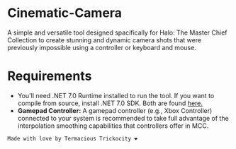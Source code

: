 # Cinematic-Camera
A simple and versatile tool designed spacifically for Halo: The Master Chief Collection to create stunning and dynamic camera shots that were previously impossible using a controller or keyboard and mouse.

# Requirements
- You'll need .NET 7.0 Runtime installed to run the tool. If you want to compile from source, install .NET 7.0 SDK. Both are found [here.](https://dotnet.microsoft.com/download/dotnet/7.0)
- **Gamepad Controller:** A gamepad controller (e.g., Xbox Controller) connected to your system is recommended to take full advantage of the interpolation smoothing capabilities that controllers offer in MCC.

`Made with love by Termacious Trickocity ❤️`
